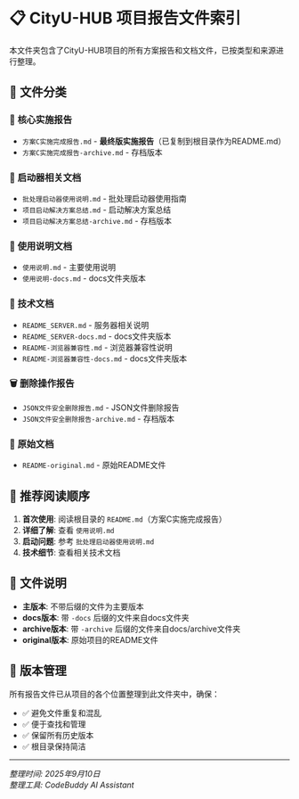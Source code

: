 # 📋 CityU-HUB 项目报告文件索引

本文件夹包含了CityU-HUB项目的所有方案报告和文档文件，已按类型和来源进行整理。

## 📁 文件分类

### 🎯 **核心实施报告**
- `方案C实施完成报告.md` - **最终版实施报告**（已复制到根目录作为README.md）
- `方案C实施完成报告-archive.md` - 存档版本

### 🚀 **启动器相关文档**
- `批处理启动器使用说明.md` - 批处理启动器使用指南
- `项目启动解决方案总结.md` - 启动解决方案总结
- `项目启动解决方案总结-archive.md` - 存档版本

### 📖 **使用说明文档**
- `使用说明.md` - 主要使用说明
- `使用说明-docs.md` - docs文件夹版本

### 🔧 **技术文档**
- `README_SERVER.md` - 服务器相关说明
- `README_SERVER-docs.md` - docs文件夹版本
- `README-浏览器兼容性.md` - 浏览器兼容性说明
- `README-浏览器兼容性-docs.md` - docs文件夹版本

### 🗑️ **删除操作报告**
- `JSON文件安全删除报告.md` - JSON文件删除报告
- `JSON文件安全删除报告-archive.md` - 存档版本

### 📄 **原始文档**
- `README-original.md` - 原始README文件

## 🎯 **推荐阅读顺序**

1. **首次使用**: 阅读根目录的 `README.md`（方案C实施完成报告）
2. **详细了解**: 查看 `使用说明.md`
3. **启动问题**: 参考 `批处理启动器使用说明.md`
4. **技术细节**: 查看相关技术文档

## 📝 **文件说明**

- **主版本**: 不带后缀的文件为主要版本
- **docs版本**: 带 `-docs` 后缀的文件来自docs文件夹
- **archive版本**: 带 `-archive` 后缀的文件来自docs/archive文件夹
- **original版本**: 原始项目的README文件

## 🔄 **版本管理**

所有报告文件已从项目的各个位置整理到此文件夹中，确保：
- ✅ 避免文件重复和混乱
- ✅ 便于查找和管理
- ✅ 保留所有历史版本
- ✅ 根目录保持简洁

---

*整理时间: 2025年9月10日*  
*整理工具: CodeBuddy AI Assistant*